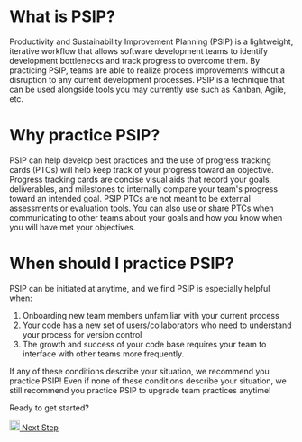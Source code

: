 # What is PSIP?

Productivity and Sustainability Improvement Planning (PSIP) is a lightweight,
iterative workflow that allows software development teams to identify
development bottlenecks and track progress to overcome them. By practicing
PSIP, teams are able to realize process improvements without a disruption
to any current development processes. PSIP is a technique that can be used
alongside tools you may currently use such as Kanban, Agile, etc.

# Why practice PSIP?

PSIP can help develop best practices and the use of progress tracking cards
(PTCs) will help keep
track of your progress toward an objective. Progress tracking cards are
concise visual aids that record your goals, deliverables, and milestones
to internally compare your team's progress toward an intended goal.
PSIP PTCs are not meant to be external assessments or evaluation tools.
You can also use or share PTCs when communicating to other teams about your
goals and how you know when you will have met your objectives.

# When should I practice PSIP?

PSIP can be initiated at anytime, and we find PSIP is especially helpful when:

1. Onboarding new team members unfamiliar with your current process
2. Your code has a new set of users/collaborators who need to understand your
   process for version control
3. The growth and success of your code base requires your team to interface
   with other teams more frequently.

If any of these conditions describe your situation, we recommend you practice
PSIP! Even if none of these conditions describe your situation, we
still recommend you practice PSIP to upgrade team practices anytime!


Ready to get started?

<a href="/practice-guides/pages/how_to_start.html"><img src="/practice-guides/assets/images/forward_arrow.png" width="18" /> Next Step</a></p>
